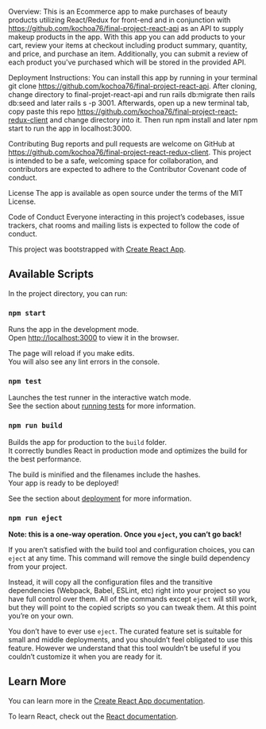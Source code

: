 
Overview: This is an Ecommerce app to make purchases of beauty products utilizing React/Redux for front-end and in conjunction with https://github.com/kochoa76/final-project-react-api as an API to supply makeup products in the app. With this app you can add products to your cart, review your items at checkout including product summary, quantity, and price, and purchase an item. Additionally, you can submit a review of each product you've purchased which will be stored in the provided API.

Deployment Instructions: You can install this app by running in your terminal git clone https://github.com/kochoa76/final-project-react-api. After cloning, change directory to final-projet-react-api and run rails db:migrate then rails db:seed and later rails s -p 3001. Afterwards, open up a new terminal tab, copy paste this repo https://github.com/kochoa76/final-project-react-redux-client and change directory into it. Then run npm install and later npm start to run the app in localhost:3000. 

Contributing Bug reports and pull requests are welcome on GitHub at https://github.com/kochoa76/final-project-react-redux-client. This project is intended to be a safe, welcoming space for collaboration, and contributors are expected to adhere to the Contributor Covenant code of conduct.

License The app is available as open source under the terms of the MIT License.

Code of Conduct Everyone interacting in this project’s codebases, issue trackers, chat rooms and mailing lists is expected to follow the code of conduct.


This project was bootstrapped with [Create React App](https://github.com/facebook/create-react-app).

## Available Scripts

In the project directory, you can run:

### `npm start`

Runs the app in the development mode.<br>
Open [http://localhost:3000](http://localhost:3000) to view it in the browser.

The page will reload if you make edits.<br>
You will also see any lint errors in the console.

### `npm test`

Launches the test runner in the interactive watch mode.<br>
See the section about [running tests](https://facebook.github.io/create-react-app/docs/running-tests) for more information.

### `npm run build`

Builds the app for production to the `build` folder.<br>
It correctly bundles React in production mode and optimizes the build for the best performance.

The build is minified and the filenames include the hashes.<br>
Your app is ready to be deployed!

See the section about [deployment](https://facebook.github.io/create-react-app/docs/deployment) for more information.

### `npm run eject`

**Note: this is a one-way operation. Once you `eject`, you can’t go back!**

If you aren’t satisfied with the build tool and configuration choices, you can `eject` at any time. This command will remove the single build dependency from your project.

Instead, it will copy all the configuration files and the transitive dependencies (Webpack, Babel, ESLint, etc) right into your project so you have full control over them. All of the commands except `eject` will still work, but they will point to the copied scripts so you can tweak them. At this point you’re on your own.

You don’t have to ever use `eject`. The curated feature set is suitable for small and middle deployments, and you shouldn’t feel obligated to use this feature. However we understand that this tool wouldn’t be useful if you couldn’t customize it when you are ready for it.

## Learn More

You can learn more in the [Create React App documentation](https://facebook.github.io/create-react-app/docs/getting-started).

To learn React, check out the [React documentation](https://reactjs.org/).
